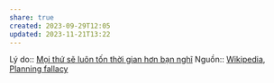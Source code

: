 ```yaml
---
share: true
created: 2023-09-29T12:05
updated: 2023-11-21T13:22
---
```


Lý do:: [Mọi thứ sẽ luôn tốn thời gian hơn bạn nghĩ](./M%E1%BB%8Di%20th%E1%BB%A9%20s%E1%BA%BD%20lu%C3%B4n%20t%E1%BB%91n%20th%E1%BB%9Di%20gian%20h%C6%A1n%20b%E1%BA%A1n%20ngh%C4%A9.md)
Nguồn:: [Wikipedia](../../%CE%9E%20Ngu%E1%BB%93n/Wikipedia.md), [Planning fallacy](https://en.wikipedia.org/wiki/Planning_fallacy)
